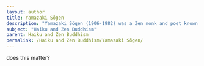 ```yaml
---
layout: author
title: Yamazaki Sōgen
description: "Yamazaki Sōgen (1906-1982) was a Zen monk and poet known for his insightful haiku that explore the nuances of nature and the human spirit through a Zen lens."
subject: "Haiku and Zen Buddhism"
parent: Haiku and Zen Buddhism
permalink: /Haiku and Zen Buddhism/Yamazaki Sōgen/
---
```


does this matter?
